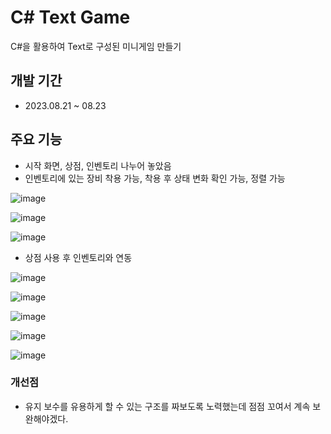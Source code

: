 # C# Text Game
C#을 활용하여 Text로 구성된 미니게임 만들기

## 개발 기간
* 2023.08.21 ~ 08.23

## 주요 기능
* 시작 화면, 상점, 인벤토리 나누어 놓았음
* 인벤토리에 있는 장비 착용 가능, 착용 후 상태 변화 확인 가능, 정렬 가능

![image](https://github.com/AYJ12/NbCamp/assets/95719027/cb77b0e0-8c8c-4c86-b015-ac1ed2ff4f6a)

![image](https://github.com/AYJ12/NbCamp/assets/95719027/319e3610-e1d0-4d07-9ea8-b5ceda1ca770)

![image](https://github.com/AYJ12/NbCamp/assets/95719027/a2cc83f3-d286-4702-b951-8f1b6153d494)


* 상점 사용 후 인벤토리와 연동

![image](https://github.com/AYJ12/NbCamp/assets/95719027/6c0dd1d8-1473-49cb-8e5d-239f9f813ab5)

![image](https://github.com/AYJ12/NbCamp/assets/95719027/0f32b464-76b1-4b79-9b35-613ca9449820)

![image](https://github.com/AYJ12/NbCamp/assets/95719027/1cef767e-c42c-419a-b284-3f63119fa577)

![image](https://github.com/AYJ12/NbCamp/assets/95719027/481ac7fc-491c-4b68-867c-bec6ebbdafc4)

![image](https://github.com/AYJ12/NbCamp/assets/95719027/07d03169-7dd3-4590-ad29-118752c8286b)

### 개선점
* 유지 보수를 유용하게 할 수 있는 구조를 짜보도록 노력했는데 점점 꼬여서 계속 보완해야겠다.
